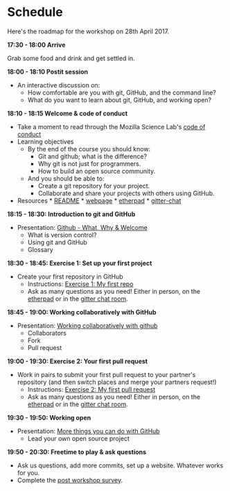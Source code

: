 # Schedule

Here's the roadmap for the workshop on 28th April 2017.

**17:30 - 18:00 Arrive**

Grab some food and drink and get settled in.

**18:00 - 18:10 Postit session**

* An interactive discussion on:
    * How comfortable are you with git, GitHub, and the command line?
    * What do you want to learn about git, GitHub, and working open?

**18:10 - 18:15 Welcome & code of conduct**

* Take a moment to read through the Mozilla Science Lab's [code of conduct](https://science.mozilla.org/code-of-conduct)
* Learning objectives
  * By the end of the course you should know:
    * Git and github; what is the difference?
    * Why git is not just for programmers.
    * How to build an open source community.
  * And you should be able to:
    * Create a git repository for your project.
    * Collaborate and share your projects with others using GitHub.
* Resources
      * [README](https://github.com/mozfellows-hack/friendly-github-intro/blob/gh-pages/README.md)
      * [webpage](https://mozfellows-hack.github.io/friendly-github-intro)
      * [etherpad](https://public.etherpad-mozilla.org/p/2017-04-28-friendly-github-intro)
      * [gitter-chat](https://gitter.im/mozfellows-hack/microwowqmul)

**18:15 - 18:30: Introduction to git and GitHub**

* Presentation: [Github - What, Why & Welcome](https://docs.google.com/presentation/d/120U_qFLpHMWrC7BQE55pNZbU8lPqa_NDUoNFEpvF67Y/edit?usp=sharing)
  * What is version control?
  * Using git and GitHub
  * Glossary

**18:30 - 18:45: Exercise 1: Set up your first project**

* Create your first repository in GitHub
    * Instructions: [Exercise 1: My first repo](https://mozfellows-hack.github.io/friendly-github-intro/exercises/my-first-repo/)
    * Ask as many questions as you need! Either in person, on the [etherpad](https://public.etherpad-mozilla.org/p/2017-04-28-friendly-github-intro) or in the [gitter chat room](hhttps://gitter.im/mozfellows-hack/microwowqmul).

**18:45 - 19:00: Working collaboratively with GitHub**
* Presentation: [Working collaboratively with github](https://docs.google.com/presentation/d/1VasZl8YsYMfhi1zYaYZ-kWykjp4T-ZqE5YrOImsC_Kg/edit?usp=sharing)
  * Collaborators
  * Fork
  * Pull request

**19:00 - 19:30: Exercise 2: Your first pull request**

* Work in pairs to submit your first pull request to your partner's repository (and then switch places and merge your partners request!)
  * Instructions: [Exercise 2: My first pull request](https://mozfellows-hack.github.io/friendly-github-intro/exercises/my-first-pullrequest/)
  * Ask as many questions as you need! Either in person, on the [etherpad](https://public.etherpad-mozilla.org/p/2017-04-28-friendly-github-intro) or in the [gitter chat room](hhttps://gitter.im/mozfellows-hack/microwowqmul).

**19:30 - 19:50: Working open**

* Presentation: [More things you can do with GitHub](https://docs.google.com/presentation/d/1ck0ZPHydsTkTjn_nhaqAiXiM1_uqcIV2i9u5wzfYEWw/edit?usp=sharing)
    * Lead your own open source project

**19:50 - 20:30: Freetime to play & ask questions**

* Ask us questions, add more commits, set up a website. Whatever works for you.
* Complete the [post workshop survey](https://www.surveymonkey.co.uk/r/75QSRSK).
